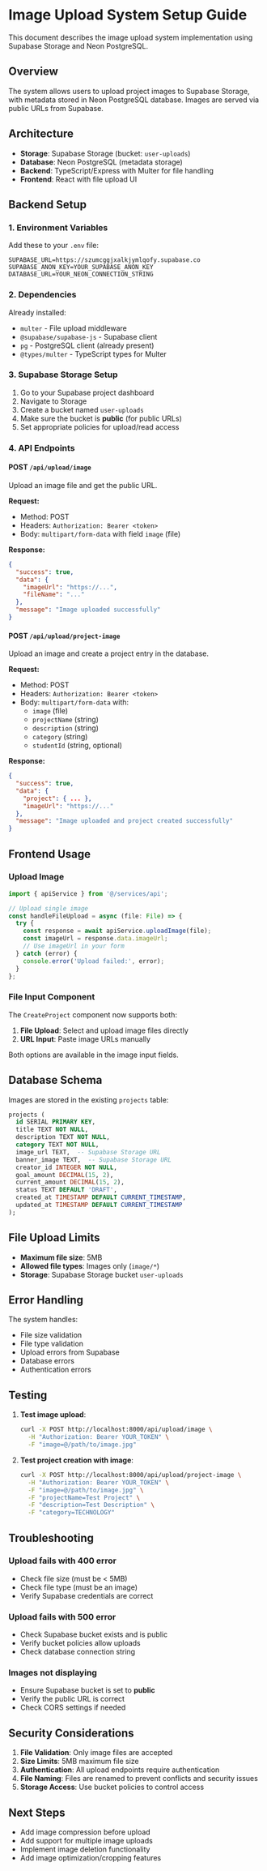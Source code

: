# Image Upload System Setup Guide

This document describes the image upload system implementation using Supabase Storage and Neon PostgreSQL.

## Overview

The system allows users to upload project images to Supabase Storage, with metadata stored in Neon PostgreSQL database. Images are served via public URLs from Supabase.

## Architecture

- **Storage**: Supabase Storage (bucket: `user-uploads`)
- **Database**: Neon PostgreSQL (metadata storage)
- **Backend**: TypeScript/Express with Multer for file handling
- **Frontend**: React with file upload UI

## Backend Setup

### 1. Environment Variables

Add these to your `.env` file:

```env
SUPABASE_URL=https://szumcggjxalkjymlqofy.supabase.co
SUPABASE_ANON_KEY=YOUR_SUPABASE_ANON_KEY
DATABASE_URL=YOUR_NEON_CONNECTION_STRING
```

### 2. Dependencies

Already installed:
- `multer` - File upload middleware
- `@supabase/supabase-js` - Supabase client
- `pg` - PostgreSQL client (already present)
- `@types/multer` - TypeScript types for Multer

### 3. Supabase Storage Setup

1. Go to your Supabase project dashboard
2. Navigate to Storage
3. Create a bucket named `user-uploads`
4. Make sure the bucket is **public** (for public URLs)
5. Set appropriate policies for upload/read access

### 4. API Endpoints

#### POST `/api/upload/image`
Upload an image file and get the public URL.

**Request:**
- Method: POST
- Headers: `Authorization: Bearer <token>`
- Body: `multipart/form-data` with field `image` (file)

**Response:**
```json
{
  "success": true,
  "data": {
    "imageUrl": "https://...",
    "fileName": "..."
  },
  "message": "Image uploaded successfully"
}
```

#### POST `/api/upload/project-image`
Upload an image and create a project entry in the database.

**Request:**
- Method: POST
- Headers: `Authorization: Bearer <token>`
- Body: `multipart/form-data` with:
  - `image` (file)
  - `projectName` (string)
  - `description` (string)
  - `category` (string)
  - `studentId` (string, optional)

**Response:**
```json
{
  "success": true,
  "data": {
    "project": { ... },
    "imageUrl": "https://..."
  },
  "message": "Image uploaded and project created successfully"
}
```

## Frontend Usage

### Upload Image

```typescript
import { apiService } from '@/services/api';

// Upload single image
const handleFileUpload = async (file: File) => {
  try {
    const response = await apiService.uploadImage(file);
    const imageUrl = response.data.imageUrl;
    // Use imageUrl in your form
  } catch (error) {
    console.error('Upload failed:', error);
  }
};
```

### File Input Component

The `CreateProject` component now supports both:
1. **File Upload**: Select and upload image files directly
2. **URL Input**: Paste image URLs manually

Both options are available in the image input fields.

## Database Schema

Images are stored in the existing `projects` table:

```sql
projects (
  id SERIAL PRIMARY KEY,
  title TEXT NOT NULL,
  description TEXT NOT NULL,
  category TEXT NOT NULL,
  image_url TEXT,  -- Supabase Storage URL
  banner_image TEXT,  -- Supabase Storage URL
  creator_id INTEGER NOT NULL,
  goal_amount DECIMAL(15, 2),
  current_amount DECIMAL(15, 2),
  status TEXT DEFAULT 'DRAFT',
  created_at TIMESTAMP DEFAULT CURRENT_TIMESTAMP,
  updated_at TIMESTAMP DEFAULT CURRENT_TIMESTAMP
);
```

## File Upload Limits

- **Maximum file size**: 5MB
- **Allowed file types**: Images only (`image/*`)
- **Storage**: Supabase Storage bucket `user-uploads`

## Error Handling

The system handles:
- File size validation
- File type validation
- Upload errors from Supabase
- Database errors
- Authentication errors

## Testing

1. **Test image upload**:
   ```bash
   curl -X POST http://localhost:8000/api/upload/image \
     -H "Authorization: Bearer YOUR_TOKEN" \
     -F "image=@/path/to/image.jpg"
   ```

2. **Test project creation with image**:
   ```bash
   curl -X POST http://localhost:8000/api/upload/project-image \
     -H "Authorization: Bearer YOUR_TOKEN" \
     -F "image=@/path/to/image.jpg" \
     -F "projectName=Test Project" \
     -F "description=Test Description" \
     -F "category=TECHNOLOGY"
   ```

## Troubleshooting

### Upload fails with 400 error
- Check file size (must be < 5MB)
- Check file type (must be an image)
- Verify Supabase credentials are correct

### Upload fails with 500 error
- Check Supabase bucket exists and is public
- Verify bucket policies allow uploads
- Check database connection string

### Images not displaying
- Ensure Supabase bucket is set to **public**
- Verify the public URL is correct
- Check CORS settings if needed

## Security Considerations

1. **File Validation**: Only image files are accepted
2. **Size Limits**: 5MB maximum file size
3. **Authentication**: All upload endpoints require authentication
4. **File Naming**: Files are renamed to prevent conflicts and security issues
5. **Storage Access**: Use bucket policies to control access

## Next Steps

- Add image compression before upload
- Add support for multiple image uploads
- Implement image deletion functionality
- Add image optimization/cropping features

